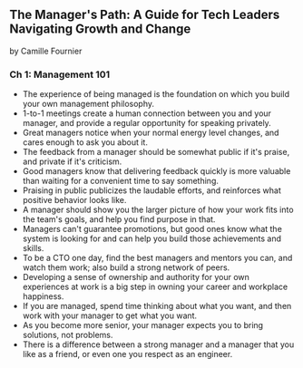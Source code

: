 ## The Manager's Path: A Guide for Tech Leaders Navigating Growth and Change

by Camille Fournier

### Ch 1: Management 101

* The experience of being managed is the foundation on which you build your own management philosophy.
* 1-to-1 meetings create a human connection between you and your manager, and provide a regular opportunity for speaking privately.
* Great managers notice when your normal energy level changes, and cares enough to ask you about it.
* The feedback from a manager should be somewhat public if it's praise, and private if it's criticism.
* Good managers know that delivering feedback quickly is more valuable than waiting for a convenient time to say something.
* Praising in public publicizes the laudable efforts, and reinforces what positive behavior looks like.
* A manager should show you the larger picture of how your work fits into the team's goals, and help you find purpose in that.
* Managers can't guarantee promotions, but good ones know what the system is looking for and can help you build those achievements and skills.
* To be a CTO one day, find the best managers and mentors you can, and watch them work; also build a strong network of peers.
* Developing a sense of ownership and authority for your own experiences at work is a big step in owning your career and workplace happiness.
* If you are managed, spend time thinking about what you want, and then work with your manager to get what you want.
* As you become more senior, your manager expects you to bring solutions, not problems.
* There is a difference between a strong manager and a manager that you like as a friend, or even one you respect as an engineer.
